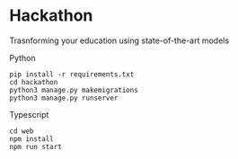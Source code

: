 # Hackathon
Trasnforming your education using state-of-the-art models

Python
```
pip install -r requirements.txt
cd hackathon
python3 manage.py makemigrations
python3 manage.py runserver
```

Typescript
```
cd web
npm install
npm run start
```
